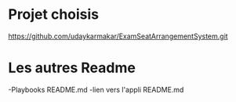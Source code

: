 # Projet choisis 
https://github.com/udaykarmakar/ExamSeatArrangementSystem.git

# Les autres Readme 

-Playbooks README.md
-lien vers l'appli README.md
